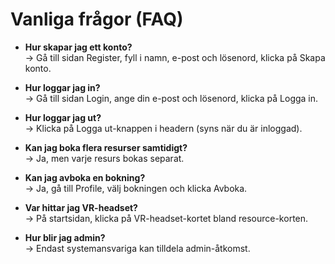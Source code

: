 # Vanliga frågor (FAQ)

- **Hur skapar jag ett konto?**  
  → Gå till sidan Register, fyll i namn, e-post och lösenord, klicka på Skapa konto.  

- **Hur loggar jag in?**  
  → Gå till sidan Login, ange din e-post och lösenord, klicka på Logga in.  

- **Hur loggar jag ut?**  
  → Klicka på Logga ut-knappen i headern (syns när du är inloggad).  

- **Kan jag boka flera resurser samtidigt?**  
  → Ja, men varje resurs bokas separat.  

- **Kan jag avboka en bokning?**  
  → Ja, gå till Profile, välj bokningen och klicka Avboka.  

- **Var hittar jag VR-headset?**  
  → På startsidan, klicka på VR-headset-kortet bland resource-korten.  

- **Hur blir jag admin?**  
  → Endast systemansvariga kan tilldela admin-åtkomst.  

